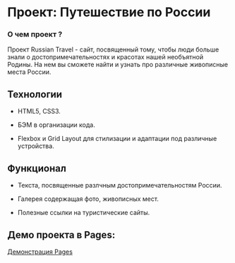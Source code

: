 # Проект: Путешествие по России

### О чем проект ?
Проект Russian Travel - сайт, посвященный тому, чтобы люди больше знали о достопримечательностях и красотах нашей необъятной Родины. На нем вы сможете найти и узнать про различные живописные места России.

## Технологии
- HTML5, CSS3.

- БЭМ в организации кода.

- Flexbox и Grid Layout для стилизации и адаптации под различные устройства.

## Функционал

- Текста, посвященные разлчным достопримечательностям России.

- Галерея содержащая фото, живописных мест.

- Полезные ссылки на туристические сайты.

## Демо проекта в Pages:

[Демонстрация Pages](https://aasevastyanov.github.io/Russian-travel-main/)
